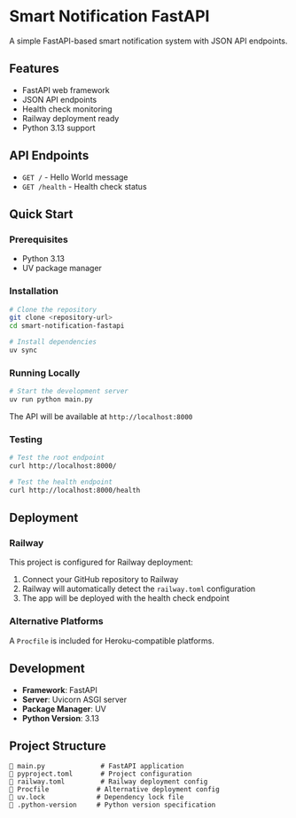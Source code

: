 # Smart Notification FastAPI

A simple FastAPI-based smart notification system with JSON API endpoints.

## Features

- FastAPI web framework
- JSON API endpoints
- Health check monitoring
- Railway deployment ready
- Python 3.13 support

## API Endpoints

- `GET /` - Hello World message
- `GET /health` - Health check status

## Quick Start

### Prerequisites

- Python 3.13
- UV package manager

### Installation

```bash
# Clone the repository
git clone <repository-url>
cd smart-notification-fastapi

# Install dependencies
uv sync
```

### Running Locally

```bash
# Start the development server
uv run python main.py
```

The API will be available at `http://localhost:8000`

### Testing

```bash
# Test the root endpoint
curl http://localhost:8000/

# Test the health endpoint  
curl http://localhost:8000/health
```

## Deployment

### Railway

This project is configured for Railway deployment:

1. Connect your GitHub repository to Railway
2. Railway will automatically detect the `railway.toml` configuration
3. The app will be deployed with the health check endpoint

### Alternative Platforms

A `Procfile` is included for Heroku-compatible platforms.

## Development

- **Framework**: FastAPI
- **Server**: Uvicorn ASGI server
- **Package Manager**: UV
- **Python Version**: 3.13

## Project Structure

```
   main.py              # FastAPI application
   pyproject.toml       # Project configuration
   railway.toml         # Railway deployment config
   Procfile            # Alternative deployment config
   uv.lock             # Dependency lock file
   .python-version     # Python version specification
```